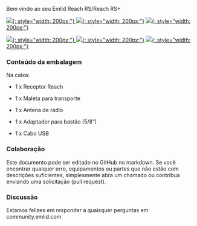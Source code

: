 Bem vindo ao seu Emlid Reach RS/Reach RS+

  [![](img/reachrs/Quickstart.png){: style="width: 200px;"} ](quickstart.md)
  [![](img/reachrs/Tutorials.png){: style="width: 200px;"}](tutorials.md)
  [![](img/reachrs/ReachView.png){: style="width: 200px;"}](common/reachview)

  [![](img/reachrs/Placement.png){: style="width: 200px;"} ](placement.md)
  [![](img/reachrs/Power-supply.png){: style="width: 200px;"}](power-supply.md)
  [![](img/reachrs/Specs.png){: style="width: 200px;"}](specs.md)

### Conteúdo da embalagem

Na caixa:

* 1 x Receptor Reach

* 1 x Maleta para transporte

* 1 x Antena de rádio

* 1 x Adaptador para bastão (5/8”)

* 1 x Cabo USB

### Colaboração

Este documento pode ser editado no GitHub no markdown. Se você encontrar qualquer erro, equipamentos ou partes que não estão com descrições suficientes, simplesmente abra um chamado ou contribua enviando uma solicitação (pull request).

### Discussão

Estamos felizes em responder a quaisquer perguntas em community.emlid.com
